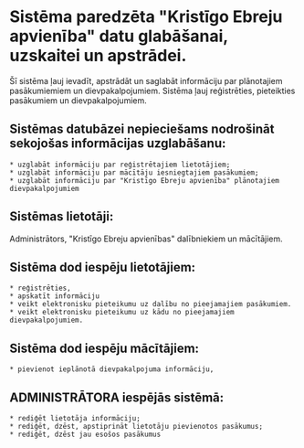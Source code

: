 # Sistēma paredzēta "Kristīgo Ebreju apvienība" datu glabāšanai, uzskaitei un apstrādei.

Šī sistēma ļauj ievadīt, apstrādāt un saglabāt informāciju par plānotajiem pasākumiemiem un dievpakalpojumiem.
Sistēma ļauj reģistrēties, pieteikties pasākumiem un dievpakalpojumiem.

## Sistēmas datubāzei nepieciešams nodrošināt sekojošas informācijas uzglabāšanu:

	* uzglabāt informāciju par reģistrētajiem lietotājiem;
	* uzglabāt informāciju par mācītāju iesniegtajiem pasākumiem;
	* uzglabāt informāciju par "Kristīgo Ebreju apvienība" plānotajiem dievpakalpojumiem
	
## Sistēmas lietotāji:
Administrātors, "Kristīgo Ebreju apvienības" dalībniekiem un mācītājiem.

## Sistēma dod iespēju lietotājiem:
	* reģistrēties,
	* apskatīt informāciju
	* veikt elektronisku pieteikumu uz dalību no pieejamajiem pasākumiem.
	* veikt elektronisku pieteikumu uz kādu no pieejamajiem dievpakalpojumiem.

## Sistēma dod iespēju mācītājiem:
	* pievienot ieplānotā dievpakalpojuma informāciju,
	
## ADMINISTRĀTORA iespējās sistēmā:
	* rediģēt lietotāja informāciju;
	* rediģēt, dzēst, apstiprināt lietotāju pievienotos pasākumus;
	* rediģēt, dzēst jau esošos pasākumus